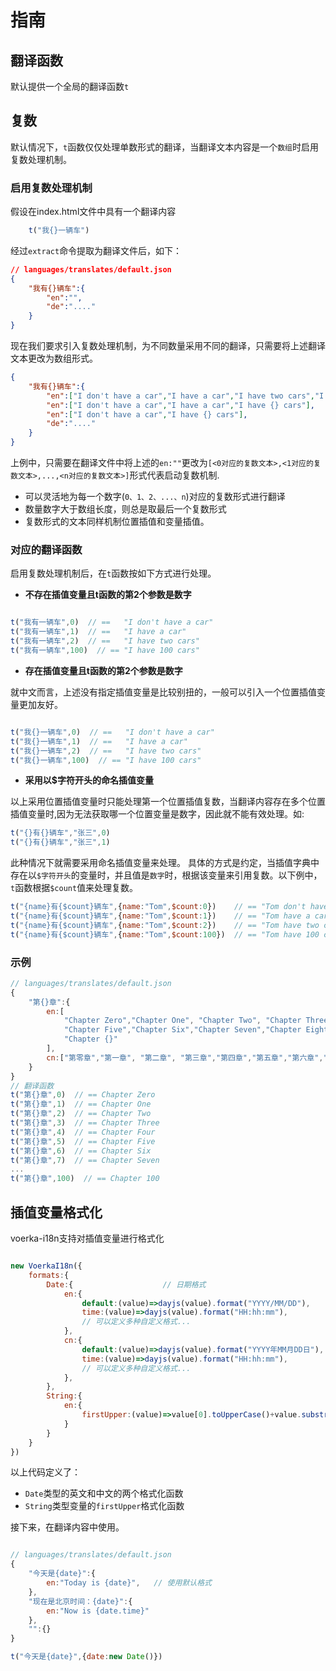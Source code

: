 

# 指南

## 翻译函数

默认提供一个全局的翻译函数`t`

## 复数

默认情况下，`t`函数仅仅处理单数形式的翻译，当翻译文本内容是一个`数组`时启用复数处理机制。

### 启用复数处理机制
假设在index.html文件中具有一个翻译内容
```javascript
    t("我{}一辆车")
```
经过`extract`命令提取为翻译文件后，如下：
```json
// languages/translates/default.json
{
    "我有{}辆车":{
        "en":"",
        "de":"...." 
    }
}
```
现在我们要求引入复数处理机制，为不同数量采用不同的翻译，只需要将上述翻译文本更改为数组形式。
```json
{
    "我有{}辆车":{
        "en":["I don't have a car","I have a car","I have two cars","I have {} cars"],
        "en":["I don't have a car","I have a car","I have {} cars"],
        "en":["I don't have a car","I have {} cars"],
        "de":"...." 
    }
}
```
上例中，只需要在翻译文件中将上述的`en:""`更改为`[<0对应的复数文本>,<1对应的复数文本>,...,<n对应的复数文本>]`形式代表启动复数机制.
- 可以灵活地为每一个数字(`0、1、2、...、n`)对应的复数形式进行翻译
- 数量数字大于数组长度，则总是取最后一个复数形式
- 复数形式的文本同样机制位置插值和变量插值。


### 对应的翻译函数


启用复数处理机制后，在`t`函数按如下方式进行处理。
 

- **不存在插值变量且t函数的第2个参数是数字**

```javascript

t("我有一辆车",0)  // ==   "I don't have a car"
t("我有一辆车",1)  // ==   "I have a car"
t("我有一辆车",2)  // ==   "I have two cars"
t("我有一辆车",100)  // == "I have 100 cars"
```

- **存在插值变量且t函数的第2个参数是数字**

就中文而言，上述没有指定插值变量是比较别扭的，一般可以引入一个位置插值变量更加友好。
```javascript

t("我{}一辆车",0)  // ==   "I don't have a car"
t("我{}一辆车",1)  // ==   "I have a car"
t("我{}一辆车",2)  // ==   "I have two cars"
t("我{}一辆车",100)  // == "I have 100 cars"
```

- **采用以$字符开头的命名插值变量**

以上采用位置插值变量时只能处理第一个位置插值复数，当翻译内容存在多个位置插值变量时,因为无法获取哪一个位置变量是数字，因此就不能有效处理。如:
```javascript
t("{}有{}辆车","张三",0)
t("{}有{}辆车","张三",1)
```
此种情况下就需要采用命名插值变量来处理。
具体的方式是约定，当插值字典中存在以`$字符开头`的变量时，并且值是`数字`时，根据该变量来引用复数。以下例中，`t`函数根据`$count`值来处理复数。
```javascript
t("{name}有{$count}辆车",{name:"Tom",$count:0})    // == "Tom don't have a car"
t("{name}有{$count}辆车",{name:"Tom",$count:1})    // == "Tom have a car"
t("{name}有{$count}辆车",{name:"Tom",$count:2})    // == "Tom have two cars"
t("{name}有{$count}辆车",{name:"Tom",$count:100})  // == "Tom have 100 cars"
```


### 示例

```javascript
// languages/translates/default.json
{
    "第{}章":{
        en:[
            "Chapter Zero","Chapter One", "Chapter Two", "Chapter Three","Chapter Four",
            "Chapter Five","Chapter Six","Chapter Seven","Chapter Eight","Chapter Nine",
            "Chapter {}"
        ],
        cn:["第零章","第一章", "第二章", "第三章","第四章","第五章","第六章","第七章","第八章","第九章"]
    }
}
// 翻译函数
t("第{}章",0)  // == Chapter Zero
t("第{}章",1)  // == Chapter One
t("第{}章",2)  // == Chapter Two
t("第{}章",3)  // == Chapter Three
t("第{}章",4)  // == Chapter Four
t("第{}章",5)  // == Chapter Five
t("第{}章",6)  // == Chapter Six
t("第{}章",7)  // == Chapter Seven
...
t("第{}章",100)  // == Chapter 100
```


## 插值变量格式化

voerka-i18n支持对插值变量进行格式化

```javascript

new VoerkaI18n({
    formats:{
        Date:{                    // 日期格式
            en:{
                default:(value)=>dayjs(value).format("YYYY/MM/DD"),       
                time:(value)=>dayjs(value).format("HH:hh:mm"),
                // 可以定义多种自定义格式...
            },
            cn:{
                default:(value)=>dayjs(value).format("YYYY年MM月DD日"),       
                time:(value)=>dayjs(value).format("HH:hh:mm"),
                // 可以定义多种自定义格式...
            },
        },
        String:{
            en:{
                firstUpper:(value)=>value[0].toUpperCase()+value.substr(1)         // 首字母大写
            }
        }
    }
})
```
以上代码定义了：
- `Date`类型的英文和中文的两个格式化函数
- `String`类型变量的`firstUpper`格式化函数

接下来，在翻译内容中使用。

```javascript

// languages/translates/default.json
{
    "今天是{date}":{
        en:"Today is {date}",   // 使用默认格式
    },
    "现在是北京时间：{date}":{
        en:"Now is {date.time}"
    },
    "":{}
}

t("今天是{date}",{date:new Date()})

```



